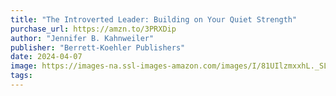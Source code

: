 ```yaml
---
title: "The Introverted Leader: Building on Your Quiet Strength"
purchase_url: https://amzn.to/3PRXDip
author: "Jennifer B. Kahnweiler"
publisher: "Berrett-Koehler Publishers"
date: 2024-04-07
image: https://images-na.ssl-images-amazon.com/images/I/81UIlzmxxhL._SL75_.jpg
tags:
---
```


